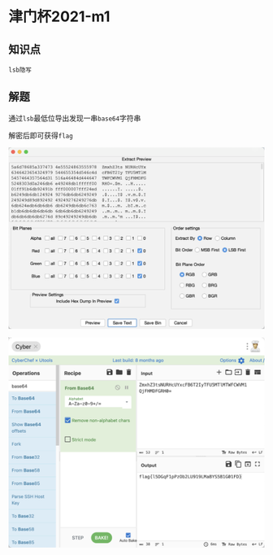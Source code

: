 # 津门杯2021-m1

## 知识点

`lsb隐写`

## 解题

通过`lsb`最低位导出发现一串`base64`字符串

解密后即可获得`flag`

![](./img/津门杯2021-m1-1.png)

![](./img/津门杯2021-m1-2.png)